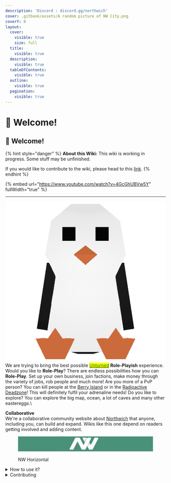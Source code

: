 ```yaml
---
description: 'Discord : discord.gg/northwich'
cover: .gitbook/assets/A random picture of NW City.png
coverY: 0
layout:
  cover:
    visible: true
    size: full
  title:
    visible: true
  description:
    visible: true
  tableOfContents:
    visible: true
  outline:
    visible: true
  pagination:
    visible: true
---
```


# 👋 Welcome!

## 👋 Welcome!

{% hint style="danger" %}
**About this Wiki:** This wiki is working in progress. Some stuff may be unfinished.

If you would like to contribute to the wiki, please head to this [link](https://github.com/Apple2452424/GitBook/issues/new).
{% endhint %}

{% embed url="https://www.youtube.com/watch?v=4GcGhUBVw5Y" fullWidth="true" %}

***

<img src=".gitbook/assets/Penguin_Companion_1772 (1).png" alt="" data-size="line">We are trying to bring the best possible [<mark style="color:green;">Unturned</mark>](https://store.steampowered.com/app/304930/Unturned/) **Role-Playish** experience. Would you like to **Role-Play**? There are endless possibilities how you can **Role-Play**. Set up your own business, join factions, make money through the variety of jobs, rob people and much more! Are you more of a PvP person? You can kill people at the [Berry Island](broken-reference) or in the [Radioactive Deadzone](broken-reference)! This will definitely fulfil your adrenaline needs! Do you like to explore? You can explore the big map, ocean, a lot of caves and many other eastereggs.\


**Collaborative**\
We're a collaborative community website about [Northwich](https://discord.com/invite/northwich) that anyone, including you, can build and expand. Wikis like this one depend on readers getting involved and adding content.

<figure><img src=".gitbook/assets/NW Long Verticle (1).png" alt=""><figcaption><p>NW Horizontal</p></figcaption></figure>

<details>

<summary>How to use it?</summary>

This space is designed for linear reading, where you can find all the information you need. Simply look to the right side where everything you want is listed.

</details>

<details>

<summary>Contributing</summary>

If you want to contribute changes, start a new change request and submit it for review. The People team will review it soon after.

</details>
